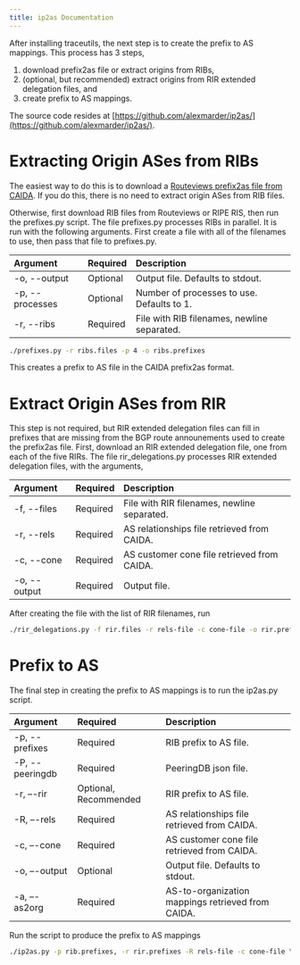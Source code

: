 ```yaml
---
title: ip2as Documentation
---
```


After installing traceutils, the next step is to create the prefix to AS mappings. This process has 3 steps,
1. download prefix2as file or extract origins from RIBs,
2. (optional, but recommended) extract origins from RIR extended delegation files, and
3. create prefix to AS mappings.

The source code resides at [https://github.com/alexmarder/ip2as/](https://github.com/alexmarder/ip2as/).

# Extracting Origin ASes from RIBs
The easiest way to do this is to download a [Routeviews prefix2as file from CAIDA](http://data.caida.org/datasets/routing/).
If you do this, there is no need to extract origin ASes from RIB files.

Otherwise, first download RIB files from Routeviews or RIPE RIS, then run the prefixes.py script.
The file prefixes.py processes RIBs in parallel. It is run with the following arguments. First create a file with all of the filenames to use, then pass that file to prefixes.py.

Argument | Required | Description
:--- | :--- | :---
-o, --output | Optional | Output file. Defaults to stdout.
-p, --processes | Optional | Number of processes to use. Defaults to 1.
-r, --ribs | Required | File with RIB filenames, newline separated.

```bash
./prefixes.py -r ribs.files -p 4 -o ribs.prefixes
```
This creates a prefix to AS file in the CAIDA prefix2as format.

# Extract Origin ASes from RIR
This step is not required, but RIR extended delegation files can fill in prefixes that are missing from the BGP route announements used to create the prefix2as file.
First, download an RIR extended delegation file, one from each of the five RIRs.
The file rir_delegations.py processes RIR extended delegation files, with the arguments,

Argument | Required | Description
:--- | :--- | :---
-f, --files | Required | File with RIR filenames, newline separated.
-r, --rels | Required | AS relationships file retrieved from CAIDA.
-c, --cone | Required | AS customer cone file retrieved from CAIDA.
-o, --output | Required | Output file.

After creating the file with the list of RIR filenames, run
```bash
./rir_delegations.py -f rir.files -r rels-file -c cone-file -o rir.prefixes
```

# Prefix to AS
The final step in creating the prefix to AS mappings is to run the ip2as.py script.

Argument | Required | Description
:--- | :--- | :---
-p, --prefixes | Required | RIB prefix to AS file.
-P, --peeringdb | Required | PeeringDB json file.
-r, –-rir | Optional, Recommended | RIR prefix to AS file.
-R, –-rels | Required | AS relationships file retrieved from CAIDA.
-c, –-cone | Required | AS customer cone file retrieved from CAIDA.
-o, –-output | Optional | Output file. Defaults to stdout.
-a, –-as2org | Required | AS-to-organization mappings retrieved from CAIDA.

Run the script to produce the prefix to AS mappings
```bash
./ip2as.py -p rib.prefixes, -r rir.prefixes -R rels-file -c cone-file \ -a as2org -file -P peeringdb.json -o ip2as.prefixes
```